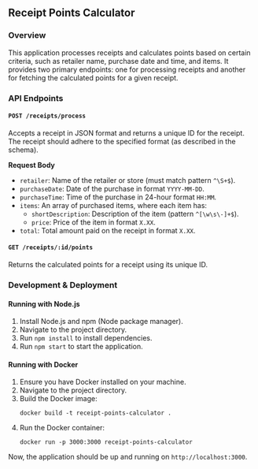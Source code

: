 ## **Receipt Points Calculator**

### **Overview**

This application processes receipts and calculates points based on certain criteria, such as retailer name, purchase date and time, and items. It provides two primary endpoints: one for processing receipts and another for fetching the calculated points for a given receipt.

### **API Endpoints**

#### `POST /receipts/process`

Accepts a receipt in JSON format and returns a unique ID for the receipt. The receipt should adhere to the specified format (as described in the schema).

**Request Body**

- `retailer`: Name of the retailer or store (must match pattern `^\S+$`).
- `purchaseDate`: Date of the purchase in format `YYYY-MM-DD`.
- `purchaseTime`: Time of the purchase in 24-hour format `HH:MM`.
- `items`: An array of purchased items, where each item has:
  - `shortDescription`: Description of the item (pattern `^[\w\s\-]+$`).
  - `price`: Price of the item in format `X.XX`.
- `total`: Total amount paid on the receipt in format `X.XX`.

#### `GET /receipts/:id/points`

Returns the calculated points for a receipt using its unique ID.

### **Development & Deployment**

#### **Running with Node.js**

1. Install Node.js and npm (Node package manager).
2. Navigate to the project directory.
3. Run `npm install` to install dependencies.
4. Run `npm start` to start the application.

#### **Running with Docker**

1. Ensure you have Docker installed on your machine.
2. Navigate to the project directory.
3. Build the Docker image:
   ```
   docker build -t receipt-points-calculator .
   ```
4. Run the Docker container:
   ```
   docker run -p 3000:3000 receipt-points-calculator
   ```

Now, the application should be up and running on `http://localhost:3000`.
